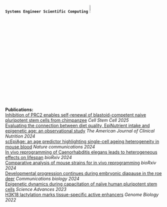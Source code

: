 **`Systems Engineer Scientific Computing`** [<img width="8%" src="https://upload.wikimedia.org/wikipedia/commons/5/5a/Paul_Scherrer_Institute_Logo.svg" />](https://www.psi.ch/en)

**Publications:**<br>
[Inhibition of PRC2 enables self-renewal of blastoid-competent naive pluripotent stem cells from chimpanzee](https://www.cell.com/cell-stem-cell/fulltext/S1934-5909(25)00041-4) *Cell Stem Cell 2025* <br>
[Evaluating the connection between diet quality, EpiNutrient intake and epigenetic age: an observational study](https://www.sciencedirect.com/science/article/pii/S0002916524007305) *The American Journal of Clinical Nutrition 2024* <br>
[scEpiAge: an age predictor highlighting single-cell ageing heterogeneity in mouse blood](https://www.nature.com/articles/s41467-024-51833-5) *Nature communications 2024* <br>
[In vivo reprogramming of Caenorhabditis elegans leads to heterogeneous effects on lifespan](https://doi.org/10.1101/2024.05.03.592330) *bioRxiv 2024* <br>
[Comparative analysis of mouse strains for in vivo reprogramming](https://doi.org/10.1101/2024.03.08.584074) *bioRxiv 2024* <br>
[Developmental progression continues during embryonic diapause in the roe deer](https://www.nature.com/articles/s42003-024-05944-w) *Communications biology 2024* <br>
[Epigenetic dynamics during capacitation of naïve human pluripotent stem cells](https://www.science.org/doi/full/10.1126/sciadv.adg1936) *Science Advances 2023* <br>
[H3K18 lactylation marks tissue-specific active enhancers](https://genomebiology.biomedcentral.com/articles/10.1186/s13059-022-02775-y) *Genome Biology 2022*

